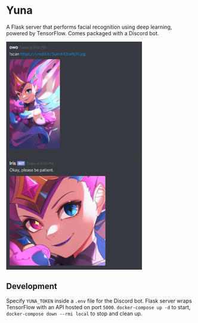 # Yuna
A Flask server that performs facial recognition using deep learning, powered by
TensorFlow. Comes packaged with a Discord bot.

![demo](demo.png)

## Development
Specify `YUNA_TOKEN` inside a `.env` file for the Discord bot.
Flask server wraps TensorFlow with an API hosted on port `5000`.
`docker-compose up -d` to start, `docker-compose down --rmi local` to stop and clean up.
